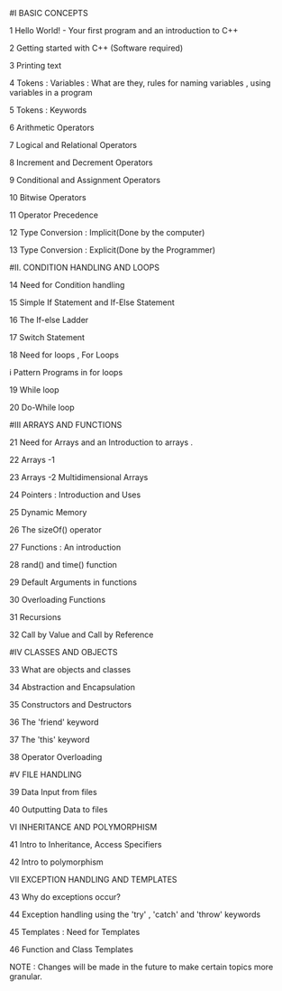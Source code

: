 #I BASIC CONCEPTS

1 Hello World! - Your first program and an introduction to C++

2 Getting started with C++ (Software required)

3 Printing text

4 Tokens : Variables : What are they, rules for naming variables , using variables in a program

5 Tokens : Keywords

6 Arithmetic Operators

7 Logical and Relational Operators

8 Increment and Decrement Operators

9  Conditional and Assignment Operators

10 Bitwise Operators

11 Operator Precedence

12 Type Conversion : Implicit(Done by the computer)

13 Type Conversion : Explicit(Done by the Programmer)

#II. CONDITION HANDLING AND LOOPS

14 Need for Condition handling

15 Simple If Statement and If-Else Statement

16 The If-else Ladder

17 Switch Statement

18 Need for loops , For Loops

i Pattern Programs in for loops

19 While loop

20 Do-While loop

#III ARRAYS AND FUNCTIONS

21 Need for Arrays and an Introduction to arrays .

22 Arrays -1

23 Arrays -2 Multidimensional Arrays

24 Pointers : Introduction and Uses

25 Dynamic Memory

26 The sizeOf() operator

27 Functions : An introduction

28 rand() and time() function

29 Default Arguments in functions

30 Overloading Functions

31 Recursions

32 Call by Value and Call by Reference

#IV CLASSES AND OBJECTS

33 What are objects and classes

34 Abstraction and Encapsulation

35 Constructors and Destructors

36 The &#39;friend&#39; keyword

37 The &#39;this&#39; keyword

38 Operator Overloading

#V  FILE HANDLING

39 Data Input from files

40 Outputting Data to files

VI INHERITANCE AND POLYMORPHISM

41 Intro to Inheritance, Access Specifiers

42 Intro to polymorphism

VII EXCEPTION HANDLING AND TEMPLATES

43 Why do exceptions occur?

44 Exception handling using the &#39;try&#39; , &#39;catch&#39; and &#39;throw&#39; keywords

45 Templates : Need for Templates

46 Function and Class Templates

NOTE : Changes will be made in the future to make certain topics more granular.